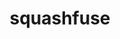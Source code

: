 ---
title: "squashfuse"
layout: cache
categories: [package, v0.23.0]
meta: {"versions": ["0.5.2"], "compilers": ["cce@=15.0.1", "gcc@=11.4.0", "gcc@=9.4.0", "oneapi@=2024.2.1"], "oss": ["rhel8", "ubuntu20.04", "ubuntu22.04"], "platforms": ["linux"], "targets": ["neoverse_v1", "ppc64le", "x86_64_v3", "zen4"], "stacks": ["e4s", "e4s-cray-rhel", "e4s-neoverse_v1", "e4s-oneapi", "e4s-power", "root"], "num_specs": 5, "num_specs_by_stack": {"e4s-cray-rhel": 1, "root": 5, "e4s-power": 1, "e4s-neoverse_v1": 1, "e4s": 1, "e4s-oneapi": 1}}
spec_details: [{"hash": "xkyzi5pecdmws6kvcfkgeplyi5wziieo", "compiler": "cce@=15.0.1", "versions": ["0.5.2"], "os": "rhel8", "platform": "linux", "target": "zen4", "variants": ["build_system=autotools", "+lz4", "+lzo", "~min_size", "+shared", "+static", "+xz", "+zlib", "+zstd"], "stacks": ["e4s-cray-rhel", "root"], "size": "-", "tarball": "https://binaries.spack.io/v0.23.0/build_cache/linux-rhel8-zen4/cce-15.0.1/squashfuse-0.5.2/linux-rhel8-zen4-cce-15.0.1-squashfuse-0.5.2-xkyzi5pecdmws6kvcfkgeplyi5wziieo.spack"}, {"hash": "v7pg4jxuus7fgq6gu56udr5exfrdafyz", "compiler": "gcc@=9.4.0", "versions": ["0.5.2"], "os": "ubuntu20.04", "platform": "linux", "target": "ppc64le", "variants": ["build_system=autotools", "+lz4", "+lzo", "~min_size", "+shared", "+static", "+xz", "+zlib", "+zstd"], "stacks": ["root", "e4s-power"], "size": "-", "tarball": "https://binaries.spack.io/v0.23.0/build_cache/linux-ubuntu20.04-ppc64le/gcc-9.4.0/squashfuse-0.5.2/linux-ubuntu20.04-ppc64le-gcc-9.4.0-squashfuse-0.5.2-v7pg4jxuus7fgq6gu56udr5exfrdafyz.spack"}, {"hash": "6ln5msvpuahmbfdyruay7gir4aywissx", "compiler": "gcc@=11.4.0", "versions": ["0.5.2"], "os": "ubuntu22.04", "platform": "linux", "target": "neoverse_v1", "variants": ["build_system=autotools", "+lz4", "+lzo", "~min_size", "+shared", "+static", "+xz", "+zlib", "+zstd"], "stacks": ["e4s-neoverse_v1", "root"], "size": "-", "tarball": "https://binaries.spack.io/v0.23.0/build_cache/linux-ubuntu22.04-neoverse_v1/gcc-11.4.0/squashfuse-0.5.2/linux-ubuntu22.04-neoverse_v1-gcc-11.4.0-squashfuse-0.5.2-6ln5msvpuahmbfdyruay7gir4aywissx.spack"}, {"hash": "2tu2n5vxpx4qmyo2mxitmnknwf3kooh7", "compiler": "gcc@=11.4.0", "versions": ["0.5.2"], "os": "ubuntu22.04", "platform": "linux", "target": "x86_64_v3", "variants": ["build_system=autotools", "+lz4", "+lzo", "~min_size", "+shared", "+static", "+xz", "+zlib", "+zstd"], "stacks": ["root", "e4s"], "size": "-", "tarball": "https://binaries.spack.io/v0.23.0/build_cache/linux-ubuntu22.04-x86_64_v3/gcc-11.4.0/squashfuse-0.5.2/linux-ubuntu22.04-x86_64_v3-gcc-11.4.0-squashfuse-0.5.2-2tu2n5vxpx4qmyo2mxitmnknwf3kooh7.spack"}, {"hash": "vxrd7k6jtobdjgbl7exan5oe6hs3e4sf", "compiler": "oneapi@=2024.2.1", "versions": ["0.5.2"], "os": "ubuntu22.04", "platform": "linux", "target": "x86_64_v3", "variants": ["build_system=autotools", "+lz4", "+lzo", "~min_size", "+shared", "+static", "+xz", "+zlib", "+zstd"], "stacks": ["root", "e4s-oneapi"], "size": "-", "tarball": "https://binaries.spack.io/v0.23.0/build_cache/linux-ubuntu22.04-x86_64_v3/oneapi-2024.2.1/squashfuse-0.5.2/linux-ubuntu22.04-x86_64_v3-oneapi-2024.2.1-squashfuse-0.5.2-vxrd7k6jtobdjgbl7exan5oe6hs3e4sf.spack"}]
---